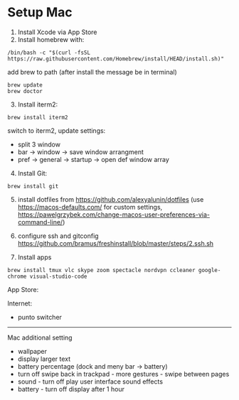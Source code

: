 # Setup Mac

1. Install Xcode via App Store
2. Install homebrew with:
```
/bin/bash -c "$(curl -fsSL https://raw.githubusercontent.com/Homebrew/install/HEAD/install.sh)"
```
add brew to path (after install the message be in terminal)
```
brew update
brew doctor
```

3. Install iterm2: 
```
brew install iterm2
```
switch to iterm2, update settings:
- split 3 window
- bar -> window -> save window arrangment 
- pref -> general -> startup -> open def window array

4.  Install Git: 
```
brew install git
```

5. install dotfiles from https://github.com/alexyalunin/dotfiles (use https://macos-defaults.com/ for custom settings, https://pawelgrzybek.com/change-macos-user-preferences-via-command-line/)

6. configure ssh and gitconfig
https://github.com/bramus/freshinstall/blob/master/steps/2.ssh.sh

7. Install apps
```
brew install tmux vlc skype zoom spectacle nordvpn ccleaner google-chrome visual-studio-code
```
App Store:

Internet:
- punto switcher 


-------------
Mac additional setting
- wallpaper
- display larger text
- battery percentage (dock and meny bar -> battery)
- turn off swipe back in trackpad - more gestures - swipe between pages
- sound - turn off play user interface sound effects
- battery - turn off display after 1 hour
